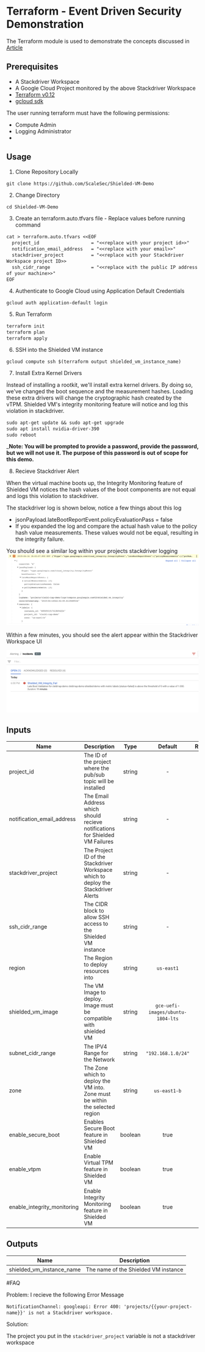 # Terraform - Event Driven Security Demonstration

The Terraform module is used to demonstrate the concepts discussed in [Article](https://medium.com/p/4f49af8eb245/edit)

## Prerequisites 

* A Stackdriver Workspace
* A Google Cloud Project monitored by the above Stackdriver Workspace
* [Terraform v0.12](https://learn.hashicorp.com/terraform/getting-started/install.html)
* [gcloud sdk](https://cloud.google.com/sdk/install)

The user running terraform must have the following permissions:
* Compute Admin
* Logging Administrator
* 

## Usage

1. Clone Repository Locally
```
git clone https://github.com/ScaleSec/Shielded-VM-Demo
```
2. Change Directory
```
cd Shielded-VM-Demo
```
3. Create an terraform.auto.tfvars file - Replace values before running command
```
cat > terraform.auto.tfvars <<EOF
  project_id                   = "<<replace with your project id>>"
  notification_email_address   = "<<replace with your email>>"
  stackdriver_project          = "<<replace with your Stackdriver Workspace project ID>>
  ssh_cidr_range               = "<<replace with the public IP address of your machine>>"
EOF
```

4. Authenticate to Google Cloud using Application Default Credentials
```
gcloud auth application-default login
```

5. Run Terraform

```
terraform init
terraform plan
terraform apply
```

6. SSH into the Shielded VM instance

```
gcloud compute ssh $(terraform output shielded_vm_instance_name)
```

7. Install Extra Kernel Drivers

Instead of installing a rootkit, we'll install extra kernel drivers. By doing so, we've changed the boot sequence and the measurement hashes. Loading these extra drivers will change the cryptographic hash created by the vTPM. Shielded VM's integrity monitoring feature will notice and log this violation in stackdriver.

```
sudo apt-get update && sudo apt-get upgrade
sudo apt install nvidia-driver-390
sudo reboot
```
___Note: You will be prompted to provide a password, provide the password, but we will not use it. The purpose of this password is out of scope for this demo.__

8. Recieve Stackdriver Alert

When the virtual machine boots up, the Integrity Monitoring feature of Shielded VM notices the hash values of the boot components are not equal and logs this violation to stackdriver.

The stackdriver log is shown below, notice a few things about this log
* jsonPayload.lateBootReportEvent.policyEvaluationPass = false
* If you expanded the log and compare the actual hash value to the policy hash value measurements. These values would not be equal, resulting in the integrity failure.

You should see a similar log within your projects stackdriver logging
![stackdriver_integirty_log](./IMG/stackdriver_integrity_log.png)


Within a few minutes, you should see the alert appear within the Stackdriver Workspace UI

![stackdriver_UI_alert](./IMG/Stackdriver_UI_alert.png)


## Inputs

| Name | Description | Type | Default | Required |
|------|-------------|:----:|:-----:|:-----:|
| project_id |The ID of the project where the pub/sub topic will be installed  | string | - | yes |
| notification_email_address | The Email Address which should recieve notifications for Shielded VM Failures | string | - | yes |
| stackdriver_project | The Project ID of the Stackdriver Workspace which to deploy the Stackdriver Alerts | string | - | yes |
| ssh_cidr_range | The CIDR block to allow SSH access to the Shielded VM instance | string | - |  yes |
| region | The Region to deploy resources into| string |`us-east1` | no |
| shielded_vm_image | The VM Image to deploy.  Image must be compatible with shielded VM| string |`gce-uefi-images/ubuntu-1804-lts` | no |
| subnet_cidr_range | The IPV4 Range for the Network  | string  | `"192.168.1.0/24"`| no | 
| zone  | The Zone which to deploy the VM into.  Zone must be within the selected region | string  | `us-east1-b` | no |
| enable_secure_boot | Enables Secure Boot feature in Shielded VM | boolean | true | no |
| enable_vtpm | Enable Virtual TPM feature in Shielded VM | boolean | true | no |
| enable_integrity_monitoring | Enable Integrity Monitoring feature in Shielded VM | boolean | true | no |


## Outputs

| Name | Description |
|------|-------------|
| shielded_vm_instance_name    | The name of the Shielded VM instance |


#FAQ

Problem: I recieve the following Error Message

```
NotificationChannel: googleapi: Error 400: 'projects/{{your-project-name}}' is not a Stackdriver workspace.
```

Solution: 

The project you put in the `stackdriver_project` variable is not a stackdriver workspace